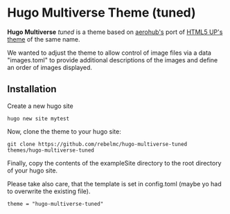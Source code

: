 # Hugo Multiverse Theme (tuned)

**Hugo Multiverse** *tuned* is a theme based on [aerohub's](https://github.com/aerohub)
port of [HTML5 UP's theme](https://html5up.net/multiverse) of the same name.

We wanted to adjust the theme to allow control of image files via a data "images.toml" to provide 
additional descriptions of the images and define an order of images displayed.

## Installation

Create a new hugo site

```
hugo new site mytest
```

Now, clone the theme to your hugo site:

```
git clone https://github.com/rebelmc/hugo-multiverse-tuned themes/hugo-multiverse-tuned
```

Finally, copy the contents of the exampleSite directory to the root directory of your hugo site.

Please take also care, that the template is set in config.toml (maybe yo had to overwrite the existing file).

```
theme = "hugo-multiverse-tuned"
```
